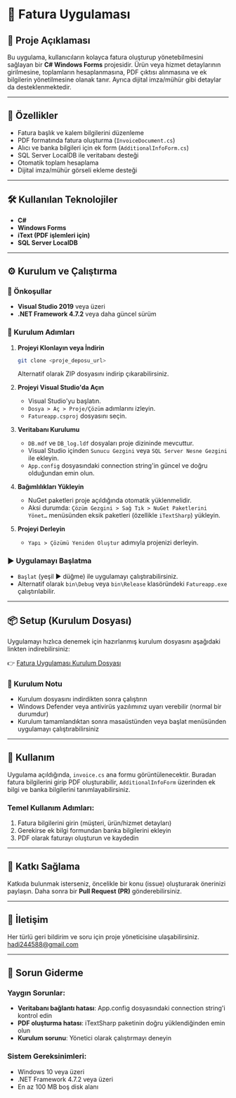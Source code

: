 # 🧾 Fatura Uygulaması

## 📌 Proje Açıklaması

Bu uygulama, kullanıcıların kolayca fatura oluşturup yönetebilmesini sağlayan bir **C# Windows Forms** projesidir. Ürün veya hizmet detaylarının girilmesine, toplamların hesaplanmasına, PDF çıktısı alınmasına ve ek bilgilerin yönetilmesine olanak tanır. Ayrıca dijital imza/mühür gibi detaylar da desteklenmektedir.

---

## 🚀 Özellikler

- Fatura başlık ve kalem bilgilerini düzenleme
- PDF formatında fatura oluşturma (`InvoiceDocument.cs`)
- Alıcı ve banka bilgileri için ek form (`AdditionalInfoForm.cs`)
- SQL Server LocalDB ile veritabanı desteği
- Otomatik toplam hesaplama
- Dijital imza/mühür görseli ekleme desteği

---

## 🛠️ Kullanılan Teknolojiler

- **C#**
- **Windows Forms**
- **iText (PDF işlemleri için)**
- **SQL Server LocalDB**

---

## ⚙️ Kurulum ve Çalıştırma

### 🔑 Önkoşullar

- **Visual Studio 2019** veya üzeri
- **.NET Framework 4.7.2** veya daha güncel sürüm

### 📝 Kurulum Adımları

1. **Projeyi Klonlayın veya İndirin**
   ```bash
   git clone <proje_deposu_url>
   ```

   Alternatif olarak ZIP dosyasını indirip çıkarabilirsiniz.

2. **Projeyi Visual Studio'da Açın**

   * Visual Studio'yu başlatın.
   * `Dosya > Aç > Proje/Çözüm` adımlarını izleyin.
   * `Fatureapp.csproj` dosyasını seçin.

3. **Veritabanı Kurulumu**

   * `DB.mdf` ve `DB_log.ldf` dosyaları proje dizininde mevcuttur.
   * Visual Studio içinden `Sunucu Gezgini` veya `SQL Server Nesne Gezgini` ile ekleyin.
   * `App.config` dosyasındaki connection string'in güncel ve doğru olduğundan emin olun.

4. **Bağımlılıkları Yükleyin**

   * NuGet paketleri proje açıldığında otomatik yüklenmelidir.
   * Aksi durumda: `Çözüm Gezgini > Sağ Tık > NuGet Paketlerini Yönet…` menüsünden eksik paketleri (özellikle `iTextSharp`) yükleyin.

5. **Projeyi Derleyin**

   * `Yapı > Çözümü Yeniden Oluştur` adımıyla projenizi derleyin.

### ▶️ Uygulamayı Başlatma

* `Başlat` (yeşil ▶️ düğme) ile uygulamayı çalıştırabilirsiniz.
* Alternatif olarak `bin\Debug` veya `bin\Release` klasöründeki `Fatureapp.exe` çalıştırılabilir.

---

## 📦 Setup (Kurulum Dosyası)

Uygulamayı hızlıca denemek için hazırlanmış kurulum dosyasını aşağıdaki linkten indirebilirsiniz:

👉 [Fatura Uygulaması Kurulum Dosyası](https://drive.google.com/file/d/1AG2Xbcet86JwIHDR0stCSlcrq5FlS3SG/view?usp=sharing)

### 📝 Kurulum Notu
- Kurulum dosyasını indirdikten sonra çalıştırın
- Windows Defender veya antivirüs yazılımınız uyarı verebilir (normal bir durumdur)
- Kurulum tamamlandıktan sonra masaüstünden veya başlat menüsünden uygulamayı çalıştırabilirsiniz

---

## 🧪 Kullanım

Uygulama açıldığında, `invoice.cs` ana formu görüntülenecektir. Buradan fatura bilgilerini girip PDF oluşturabilir, `AdditionalInfoForm` üzerinden ek bilgi ve banka bilgilerini tanımlayabilirsiniz.

### Temel Kullanım Adımları:
1. Fatura bilgilerini girin (müşteri, ürün/hizmet detayları)
2. Gerekirse ek bilgi formundan banka bilgilerini ekleyin
3. PDF olarak faturayı oluşturun ve kaydedin

---

## 🤝 Katkı Sağlama

Katkıda bulunmak isterseniz, öncelikle bir konu (issue) oluşturarak önerinizi paylaşın. Daha sonra bir **Pull Request (PR)** gönderebilirsiniz.

---



## 📧 İletişim

Her türlü geri bildirim ve soru için proje yöneticisine ulaşabilirsiniz.
hadi244588@gmail.com

---

## 🔧 Sorun Giderme

### Yaygın Sorunlar:
- **Veritabanı bağlantı hatası**: App.config dosyasındaki connection string'i kontrol edin
- **PDF oluşturma hatası**: iTextSharp paketinin doğru yüklendiğinden emin olun
- **Kurulum sorunu**: Yönetici olarak çalıştırmayı deneyin

### Sistem Gereksinimleri:
- Windows 10 veya üzeri
- .NET Framework 4.7.2 veya üzeri
- En az 100 MB boş disk alanı
